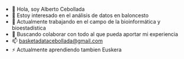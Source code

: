 - 👋 Hola, soy Alberto Cebollada 
- 👀 Estoy interesado en el análisis de datos en baloncesto
- 🌱 Actualmente trabajando en el campo de la bioinformática y bioestadística
- 💞️ Buscando colaborar con todo al que pueda aportar mi experiencia 
- 📫 basketadatacebollada@gmail.com
- ⚡ Actualmente aprendiendo tambien Euskera

<!---
basketDataCebollada/basketDataCebollada is a ✨ special ✨ repository because its `README.md` (this file) appears on your GitHub profile.
You can click the Preview link to take a look at your changes.
--->
